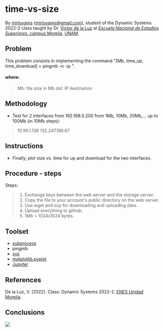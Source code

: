 # time-vs-size

By [mirluvams](https://github.com/mirluvams) ([mirluvams@gmail.com](mailto:mirluvams@gmail.com)), student of the Dynamic Systems 2022-2 class taught by Dr. [Victor de la Luz](https://github.com/itztli) at [*Escuela Nacional de Estudios Superiores*, campus Morelia](https://www.enesmorelia.unam.mx/), [UNAM](https://www.unam.mx/).

## Problem
This problem consists in implementing the command "[Mb, time_up, time_download] = pingmb -n <Mb> -ip <dst>".
#### where:
> Mb: file size in Mb
> dst: IP destination
  
## Methodology
* Test for 2 interfaces from 192.168.0.200 from 1Mb, 10Mb, 20Mb,... up to 100Mb (in 10Mb steps):
> 10.99.1.138
> 132.247.186.67
## Instructions
* Finally, plot size vs. time for up and download for the two interfaces.
  
## Procedure - steps
Steps:
> 1) Exchange keys between the web server and the storage server.
> 2) Copy the file to your account's public directory on the web server.
> 3) Use wget and scp for downloading and uploading data.
> 4) Upload everything to github.
> 5) 1Mb = 1024x1024 bytes.
  
  
## Toolset
* [subprocess]([https://numpy.org/](https://docs.python.org/3/library/subprocess.html))
* pingmb
* [sys](https://docs.python.org/es/3.10/library/sys.html)
* [matplotlib.pyplot](https://matplotlib.org/)
* [Jupyter](https://jupyter.org/)

## References
De la Luz, V. (2022). Class: Dynamic Systems 2022-2. [ENES Unidad Morelia](https://www.enesmorelia.unam.mx/).

## Conclusions
![](s_square.png)

